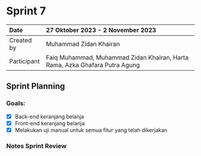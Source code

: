 # Sprint 7

|Date|27 Oktober 2023 - 2 November 2023|
| :- | :- |
|Created by|Muhammad Zidan Khairan|
|Participant|Faiq Muhammad, Muhammad Zidan Khairan, Harta Rama, Azka Ghafara Putra Agung|
## Sprint Planning
### Goals:
- [x] Back-end keranjang belanja
- [x] Front-end keranjang belanja
- [x] Melakukan uji manual untuk semua fitur yang telah dikerjakan

### Notes Sprint Review


